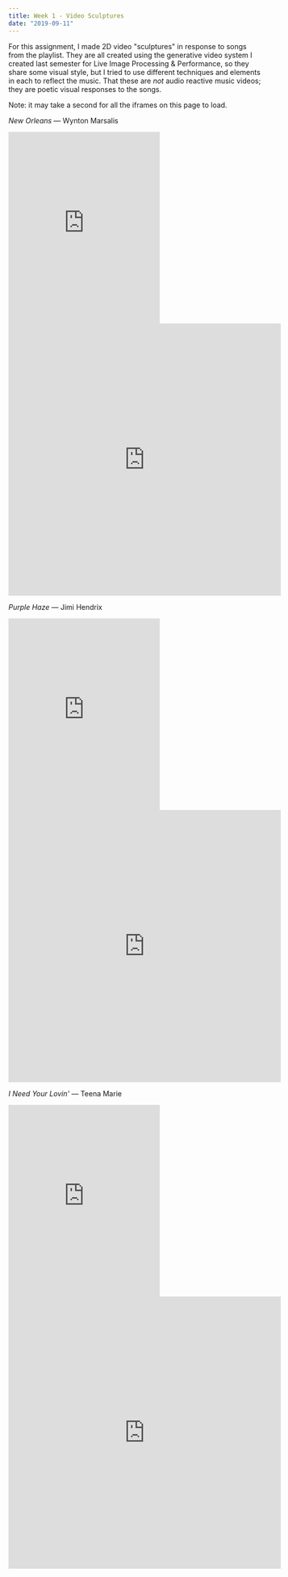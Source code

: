 ```yaml
---
title: Week 1 - Video Sculptures
date: "2019-09-11"
---
```


For this assignment, I made 2D video "sculptures" in response to songs from the playlist. They are all created using the generative video system I created last semester for Live Image Processing & Performance, so they share some visual style, but I tried to use different techniques and elements in each to reflect the music. That these are _not_ audio reactive music videos; they are poetic visual responses to the songs.

Note: it may take a second for all the iframes on this page to load.

_New Orleans_ &mdash; Wynton Marsalis

<iframe src="https://open.spotify.com/embed/track/2z6D5bIA9Wprdqi1B8nnVh" width="300" height="380" frameborder="0" allowtransparency="true" allow="encrypted-media"></iframe>

<iframe src="https://player.vimeo.com/video/359388066" width="540" height="540" frameborder="0" webkitallowfullscreen mozallowfullscreen allowfullscreen></iframe>


_Purple Haze_ &mdash; Jimi Hendrix

<iframe src="https://open.spotify.com/embed/track/0wJoRiX5K5BxlqZTolB2LD" width="300" height="380" frameborder="0" allowtransparency="true" allow="encrypted-media"></iframe>

<iframe src="https://player.vimeo.com/video/359391655" width="540" height="540" frameborder="0" webkitallowfullscreen mozallowfullscreen allowfullscreen></iframe>


_I Need Your Lovin'_ &mdash; Teena Marie

<iframe src="https://open.spotify.com/embed/track/4CCJB3TUBjvfgahZiTvFg0" width="300" height="380" frameborder="0" allowtransparency="true" allow="encrypted-media"></iframe>

<iframe src="https://player.vimeo.com/video/359394198" width="540" height="540" frameborder="0" webkitallowfullscreen mozallowfullscreen allowfullscreen></iframe>
